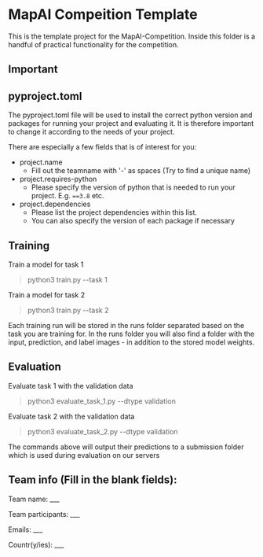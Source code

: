 # MapAI Compeition Template

This is the template project for the MapAI-Competition. Inside this folder is a handful
of practical functionality for the competition.

## Important



## pyproject.toml

The pyproject.toml file will be used to install the correct python version and packages
for running your project and evaluating it. It is therefore important to change it according
to the needs of your project.

There are especially a few fields that is of interest for you:

* project.name
  * Fill out the teamname with '-' as spaces (Try to find a unique name)
* project.requires-python
  * Please specify the version of python that is needed
    to run your project. E.g. `==3.8` etc.
* project.dependencies
  * Please list the project dependencies within this list.
  * You can also specify the version of each package if necessary

## Training

Train a model for task 1
> python3 train.py --task 1

Train a model for task 2
> python3 train.py --task 2

Each training run will be stored in the runs folder separated based on the task you are
training for. In the runs folder you will also find a folder with the input, prediction,
and label images - in addition to the stored model weights.

## Evaluation

Evaluate task 1 with the validation data
> python3 evaluate_task_1.py --dtype validation

Evaluate task 2 with the validation data
> python3 evaluate_task_2.py --dtype validation

The commands above will output their predictions to a submission folder
which is used during evaluation on our servers

## Team info (Fill in the blank fields):

Team name: ___

Team participants:  ___

Emails: ___

Countr(y/ies): ___